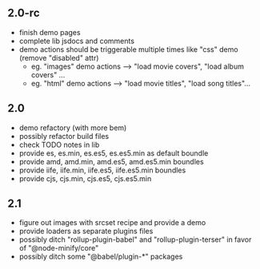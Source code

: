 ## 2.0-rc

-   finish demo pages
-   complete lib jsdocs and comments
-   demo actions should be triggerable multiple times like "css" demo (remove "disabled" attr)
    -   eg. "images" demo actions --> "load movie covers", "load album covers" ...
    -   eg. "html" demo actions --> "load movie titles", "load song titles"...

## 2.0

-   demo refactory (with more bem)
-   possibly refactor build files
-   check TODO notes in lib
-   provide es, es.min, es.es5, es.es5.min as default boundle
-   provide amd, amd.min, amd.es5, amd.es5.min boundles
-   provide iife, iife.min, iife.es5, iife.es5.min boundles
-   provide cjs, cjs.min, cjs.es5, cjs.es5.min

## 2.1

-   figure out images with srcset recipe and provide a demo
-   provide loaders as separate plugins files
-   possibly ditch "rollup-plugin-babel" and "rollup-plugin-terser" in favor of "@node-minify/core"
-   possibly ditch some "@babel/plugin-\*" packages
